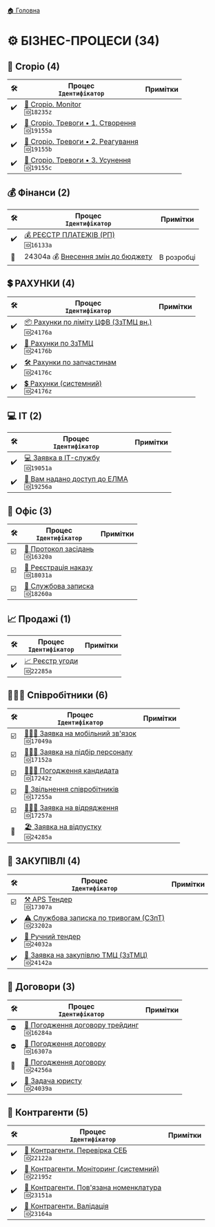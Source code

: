 ﻿[🏠 Головна](../README.MD) 

# ⚙️ БІЗНЕС-ПРОЦЕСИ (34)

## 🌱 Cropio (4)

|🛠️| Процес </br> `Ідентифікатор` | Примітки |
|---|---|---|
|✔️| [🌱 Cropio. Monitor](./Cropio/18235z/_main.md) </br> `🆔18235z` | |
|✔️| [🌱 Cropio. Тревоги • 1. Створення](./Cropio/19155a/_main.md) </br> `🆔19155a` | |
|✔️| [🌱 Cropio. Тревоги • 2. Реагування](./Cropio/19155b/_main.md) </br> `🆔19155b` | |
|✔️| [🌱 Cropio. Тревоги • 3. Усунення](./Cropio/19155c/_main.md) </br> `🆔19155c` | |  

## 💰 Фінанси (2)
|🛠️| Процес </br> `Ідентифікатор` | Примітки |
|---|---|---|
|✔️| [💰 РЕЄСТР ПЛАТЕЖІВ (РП)](./Finance/16133a/_main.md) </br> `🆔16133a` | |
|🚀| 24304a 💰 [Внесення змін до бюджету](./Finance/24304a/_main.md) | В розробці |

## 💲 РАХУНКИ (4)
|🛠️| Процес </br> `Ідентифікатор` | Примітки |
|---|---|---|
|✔️| [📦 Рахунки по ліміту ЦФВ (ЗзТМЦ вн.)](./Bills/24176a/_main.md) </br> `🆔24176a` | |
|✔️| [🛒 Рахунки по ЗзТМЦ](./Bills/24176b/_main.md) </br> `🆔24176b` | |
|✔️| [🛠️ Рахунки по запчастинам](./Bills/24176c/_main.md) </br> `🆔24176c` | |
|✔️| [💲 Рахунки (системний)](./Bills/24176z/_main.md) </br> `🆔24176z` | |

## 💻 IT (2)
|🛠️| Процес </br> `Ідентифікатор` | Примітки |
|---|---|---|
|✔️| [💻 Заявка в IT-службу](./IT/19051a/_main.md) </br> `🆔19051a` | |
|✔️| [🚪 Вам надано доступ до ЕЛМА](./IT/19256a/_main.md) </br> `🆔19256a` | |

## 💼 Офіс (3) 
|🛠️| Процес </br> `Ідентифікатор` | Примітки |
|---|---|---|
|☑️| [💼 Протокол засідань](./Office/16320a/_main.md) </br> `🆔16320a` | |
|☑️| [💼 Реєстрація наказу](./Office/18031a/_main.md) </br> `🆔18031a` | |
|☑️| [💼 Службова записка](./Office/18260a/_main.md) </br> `🆔18260a` | |

## 📈 Продажі (1)
|🛠️| Процес </br> `Ідентифікатор` | Примітки |
|---|---|---|
|✔️| [📈 Реєстр угоди](./Sales/22285a/_main.md) </br> `🆔22285a` | |

## 🙍🏻‍♂️ Співробітники (6)
|🛠️| Процес </br> `Ідентифікатор` | Примітки |
|---|---|---|
|☑️| [🙍🏻‍♂️ Заявка на мобільний зв'язок](./HR/17049a/_main.md) </br> `🆔17049a` | |
|☑️| [👨🏻‍💼 Заявка на підбір персоналу](./HR/17152a/_main.md) </br> `🆔17152a` | |
|☑️| [🙋🏻‍♂️ Погодження кандидата](./HR/17242z/_main.md) </br> `🆔17242z` | |
|☑️| [👤 Звільнення співробітників](./HR/17255a/_main.md) </br> `🆔17255a` | |
|☑️| [🙍🏻‍♂️ Заявка на відрядження](./HR/17257a/_main.md) </br> `🆔17257a` | |
|🚀| [🏖️ Заявка на відпустку](./HR/24285a/_main.md) </br> `🆔24285a` |  |

## 🛒 ЗАКУПІВЛІ (4)
|🛠️| Процес </br> `Ідентифікатор` | Примітки |
|---|---|---|
|☑️| [⚒️ APS Тендер](./Procurement/17307a/_main.md) </br> `🆔17307a` | |
|✔️| [⚠️ Службова записка по тривогам (СЗпТ)](./Procurement/23202a/_main.md) </br> `🆔23202a` | |
|✔️| [🔨 Ручний тендер](./Procurement/24032a/_main.md) </br> `🆔24032a` | |
|✔️| [🛒 Заявка на закупівлю ТМЦ (ЗзТМЦ)](./Procurement/24142a/_main.md) </br> `🆔24142a` | |

## 🤝 Договори (3)
|🛠️| Процес </br> `Ідентифікатор` | Примітки |
|---|---|---|
|⛔| [🤝 Погодження договору трейдинг](./Contracts/16284a/_main.md) </br> `🆔16284a` | |
|⛔| [🤝 Погодження договору](./Contracts/16307a/_main.md) </br> `🆔16307a` | |
|🚀| [🤝 Погодження договору](./Contracts/24256a/_main.md) </br> `🆔24256a` | |
|✔️| [🤝 Задача юристу](./Contracts/24039a/_main.md) </br> `🆔24039a` | |

## 🤝 Контрагенти (5)
|🛠️| Процес </br> `Ідентифікатор` | Примітки |
|---|---|---|
|✔️| [🤝 Контрагенти. Перевірка СЕБ](./Contractors/22122a/_main.md) </br> `🆔22122a` | |
|✔️| [🤝 Контрагенти. Моніторинг (системний)](./Contractors/22195z/_main.md) </br> `🆔22195z` | |
|✔️| [🤝 Контрагенти. Пов'язана номенклатура](./Contractors/23151a/_main.md) </br> `🆔23151a` | |
|✔️| [🤝 Контрагенти. Валідація](./Contractors/23164a/_main.md) </br> `🆔23164a` | |